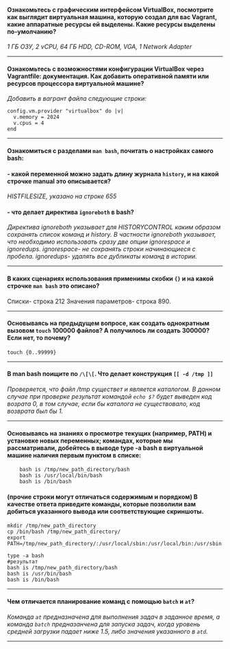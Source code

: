 #### Ознакомьтесь с графическим интерфейсом VirtualBox, посмотрите как выглядит виртуальная машина, которую создал для вас Vagrant, какие аппаратные ресурсы ей выделены. Какие ресурсы выделены по-умолчанию?

*1 ГБ ОЗУ, 2 vCPU, 64 ГБ HDD, CD-ROM, VGA, 1 Network Adapter*

---
#### Ознакомьтесь с возможностями конфигурации VirtualBox через Vagrantfile: документация. Как добавить оперативной памяти или ресурсов процессора виртуальной машине?
*Добавить в вагрант файла следующие строки:*

```
config.vm.provider "virtualbox" do |v|
  v.memory = 2024
  v.cpus = 4
end
```

---
#### Ознакомиться с разделами `man bash`, почитать о настройках самого bash:

#### - какой переменной можно задать длину журнала `history`, и на какой строчке manual это описывается?

*HISTFILESIZE, указано на строке 655*

#### \- что делает директива `ignoreboth` в bash?

*Директива ignoreboth указывает для HISTORYCONTROL каким образом сохранять список команд и history. В частности ignoreboth указывает, что необходимо использовать сразу две опции ignorespace и ignoredups. ignorespace- не сохранять строки начинающиеся с пробела. ignoredups- удалять все дубликаты команд в истории.*

---
#### В каких сценариях использования применимы скобки `{}` и на какой строчке `man bash` это описано?

Списки- строка 212
Значения параметров- строка 890. 

---
#### Основываясь на предыдущем вопросе, как создать однократным вызовом `touch` 100000 файлов? А получилось ли создать 300000? Если нет, то почему?

`touch {0..99999}`

---
#### В man bash поищите по `/\[\[`. Что делает конструкция `[[ -d /tmp ]]`

*Проверяется, что файл /tmp существет и является каталогом. В данном случае при проверке результат командой `echo $?` будет выведен код возрата 0, в том случае, если бы каталога не существовало, код возврата был бы 1.*

---
#### Основываясь на знаниях о просмотре текущих (например, PATH) и установке новых переменных; командах, которые мы рассматривали, добейтесь в выводе type -a bash в виртуальной машине наличия первым пунктом в списке:

```
    bash is /tmp/new_path_directory/bash
    bash is /usr/local/bin/bash
    bash is /bin/bash
```

#### (прочие строки могут отличаться содержимым и порядком) В качестве ответа приведите команды, которые позволили вам добиться указанного вывода или соответствующие скриншоты.

```
mkdir /tmp/new_path_directory
cp /bin/bash /tmp/new_path_directory/
export PATH=/tmp/new_path_directory/:/usr/local/sbin:/usr/local/bin:/usr/sbin:/usr/bin:/sbin:/bin:/usr/games:/usr/local/games:/snap/bin

type -a bash 
#результат
bash is /tmp/new_path_directory/bash
bash is /usr/bin/bash
bash is /bin/bash
```

---
#### Чем отличается планирование команд с помощью `batch` и `at`?

*Команда `at` предназначена для выполнения задач в заданное время, а команда  `batch` предназанчена для запуска задач, когда уровень средней загрузки падает ниже 1.5, либо значения указанного в `atd`.*

--- 